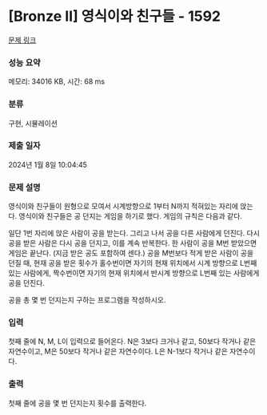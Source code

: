 # [Bronze II] 영식이와 친구들 - 1592 

[문제 링크](https://www.acmicpc.net/problem/1592) 

### 성능 요약

메모리: 34016 KB, 시간: 68 ms

### 분류

구현, 시뮬레이션

### 제출 일자

2024년 1월 8일 10:04:45

### 문제 설명

<p>영식이와 친구들이 원형으로 모여서 시계방향으로 1부터 N까지 적혀있는 자리에 앉는다. 영식이와 친구들은 공 던지는 게임을 하기로 했다. 게임의 규칙은 다음과 같다.</p>

<p>일단 1번 자리에 앉은 사람이 공을 받는다. 그리고 나서 공을 다른 사람에게 던진다. 다시 공을 받은 사람은 다시 공을 던지고, 이를 계속 반복한다. 한 사람이 공을 M번 받았으면 게임은 끝난다. (지금 받은 공도 포함하여 센다.) 공을 M번보다 적게 받은 사람이 공을 던질 때, 현재 공을 받은 횟수가 홀수번이면 자기의 현재 위치에서 시계 방향으로 L번째 있는 사람에게, 짝수번이면 자기의 현재 위치에서 반시계 방향으로 L번째 있는 사람에게 공을 던진다.</p>

<p>공을 총 몇 번 던지는지 구하는 프로그램을 작성하시오.</p>

### 입력 

 <p>첫째 줄에 N, M, L이 입력으로 들어온다. N은 3보다 크거나 같고, 50보다 작거나 같은 자연수이고, M은 50보다 작거나 같은 자연수이다. L은 N-1보다 작거나 같은 자연수이다.</p>

### 출력 

 <p>첫째 줄에 공을 몇 번 던지는지 횟수를 출력한다.</p>


